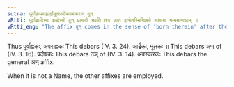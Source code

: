 ```yaml
---
sutra: पूर्वाह्णापराह्णार्द्रामूलप्रदोषावस्कराद् वुन्
vRtti: पूर्वाह्णादिभ्यः शब्देभ्यो वुन् प्रत्ययो भवति तत्र जात इत्येतस्मिन्विषये संज्ञायां गम्यमानायाम् ॥
vRtti_eng: "The affix वुन् comes in the sense of 'born therein' after the words पूर्वाह्ण, अपराह्ण, आर्द्रा, मूला, प्रदोष, and अवस्कर, the whole being a Name."
---
```

Thus पूर्वाह्णकः, अपराह्णकः This debars (IV. 3. 24). आर्द्रकः, मूलकः ॥ This debars अण् of (IV. 3. 16). प्रदोषकः This debars ठञ् of (IV. 3. 14). अवस्करकः This debars the general अण् affix.

When it is not a Name, the other affixes are employed.
